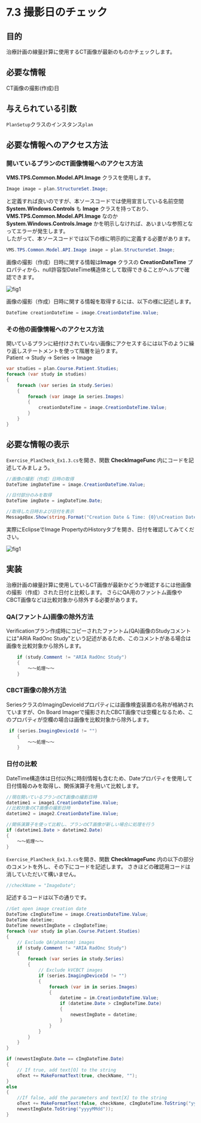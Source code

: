 # 7.3 撮影日のチェック

## 目的

治療計画の線量計算に使用するCT画像が最新のものかチェックします。

## 必要な情報

CT画像の撮影(作成)日

## 与えられている引数

`PlanSetup`クラスのインスタンス`plan`

## 必要な情報へのアクセス方法

### 開いているプランのCT画像情報へのアクセス方法  

**VMS.TPS.Common.Model.API.Image** クラスを使用します。  

```csharp
Image image = plan.StructureSet.Image;
```

と定義すれば良いのですが、本ソースコードでは使用宣言している名前空間 **System.Windows.Controls** も **Image** クラスを持っており、**VMS.TPS.Common.Model.API.Image** なのか **System.Windows.Controls.Image** かを明示しなければ、あいまいな参照となってエラーが発生します。  
したがって、本ソースコードでは以下の様に明示的に定義する必要があります。  

```csharp
VMS.TPS.Common.Model.API.Image image = plan.StructureSet.Image;
```

画像の撮影（作成）日時に関する情報は**Image** クラスの **CreationDateTime** プロパティから、null許容型DateTime構造体として取得できることがヘルプで確認できます。

![fig1](../../img/7_3_2.jpg)

画像の撮影（作成）日時に関する情報を取得するには、以下の様に記述します。

```csharp
DateTime creationDateTime = image.CreationDateTime.Value;
```

### その他の画像情報へのアクセス方法

開いているプランに紐付けされていない画像にアクセスするには以下のように繰り返しステートメントを使って階層を辿ります。  
Patient -> Study -> Series -> Image

```csharp
var studies = plan.Course.Patient.Studies;
foreach (var study in studies)
{
    foreach (var series in study.Series)
    {
        foreach (var image in series.Images)
        {
            creationDateTime = image.CreationDateTime.Value;
        }
    }
}
```

## 必要な情報の表示

`Exercise_PlanCheck_Ex1.3.cs`を開き、関数 **CheckImageFunc** 内にコードを記述してみましょう。

```csharp
//画像の撮影（作成）日時の取得
DateTime imgDateTime = image.CreationDateTime.Value;

//日付部分のみを取得
DateTime imgDate = imgDateTime.Date;

//取得した日時および日付を表示
MessageBox.Show(string.Format("Creation Date & Time: {0}\nCreation Date only: {1}\n", imgDateTime, imgDate));
```

実際にEclipseでImage PropertyのHistoryタブを開き、日付を確認してみてください。

![fig1](../../img/7_3_1.jpg)

## 実装

治療計画の線量計算に使用しているCT画像が最新かどうか確認するには他画像の撮影（作成）された日付と比較します。
さらにQA用のファントム画像やCBCT画像などは比較対象から除外する必要があります。  

### QA(ファントム)画像の除外方法  

Verificationプラン作成時にコピーされたファントム(QA)画像のStudyコメントには"ARIA RadOnc Study"という記述があるため、このコメントがある場合は画像を比較対象から除外します。

```csharp
    if (study.Comment != "ARIA RadOnc Study")
    {
        ～～処理～～
    }
```

### CBCT画像の除外方法  

SeriesクラスのImagingDeviceIdプロパティには画像検査装置の名称が格納されていますが、On Board Imagerで撮影されたCBCT画像では空欄となるため、このプロパティが空欄の場合は画像を比較対象から除外します。

```csharp
 if (series.ImagingDeviceId != "")
    {
        ～～処理～～
    }
```

### 日付の比較  

DateTime構造体は日付以外に時刻情報も含むため、Dateプロパティを使用して日付情報のみを取得し、関係演算子を用いて比較します。

```csharp
//現在開いているプランのCT画像の撮影日時
datetime1 = image1.CreationDateTime.Value;
//比較対象のCT画像の撮影日時
datetime2 = image2.CreationDateTime.Value;

//関係演算子を使って比較し、プランのCT画像が新しい場合に処理を行う
if (datetime1.Date > datetime2.Date)
{
    ～～処理～～
}
```

`Exercise_PlanCheck_Ex1.3.cs`を開き、関数 **CheckImageFunc** 内の以下の部分のコメントを外し、その下にコードを記述します。 さきほどの確認用コードは消していただいて構いません。

```csharp
//checkName = "ImageDate";
```

記述するコードは以下の通りです。

```csharp
//Get open image creation date
DateTime cImgDateTime = image.CreationDateTime.Value;
DateTime datetime;
DateTime newestImgDate = cImgDateTime;
foreach (var study in plan.Course.Patient.Studies)
{
    // Exclude QA(phantom) images
    if (study.Comment != "ARIA RadOnc Study")
    {
        foreach (var series in study.Series)
        {
            // Exclude kVCBCT images
            if (series.ImagingDeviceId != "")
            {
                foreach (var im in series.Images)
                {
                    datetime = im.CreationDateTime.Value;
                    if (datetime.Date > cImgDateTime.Date)
                    {
                        newestImgDate = datetime;
                    }
                }
            }
        }
    }
}

if (newestImgDate.Date == cImgDateTime.Date)
{
    // If true, add text[O] to the string 
    oText += MakeFormatText(true, checkName, "");
}
else
{
    //If false, add the parameters and text[X] to the string
    oText += MakeFormatText(false, checkName, cImgDateTime.ToString("yyyyMMdd") + " --> newest:" +
    newestImgDate.ToString("yyyyMMdd"));
}
```
